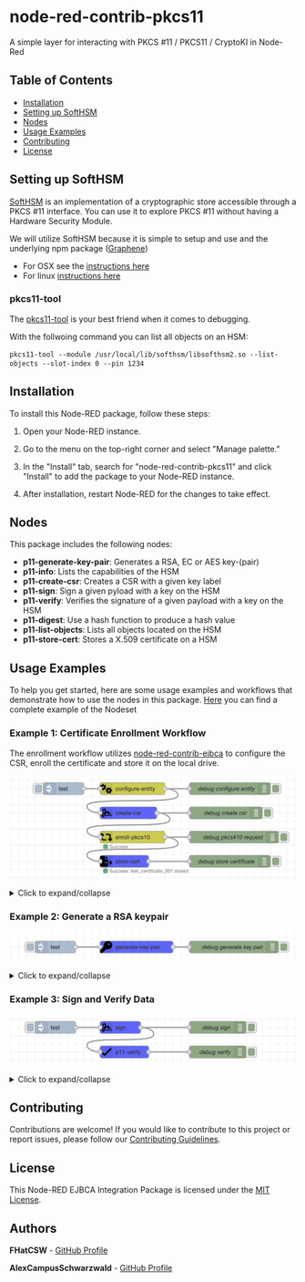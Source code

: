# node-red-contrib-pkcs11 

A simple layer for interacting with PKCS #11 / PKCS11 / CryptoKI in Node-Red

## Table of Contents

- [Installation](#installation)
- [Setting up SoftHSM](#setting-up-softhsm)
- [Nodes](#nodes)
- [Usage Examples](#usage-examples)
- [Contributing](#contributing)
- [License](#license)

## Setting up SoftHSM

[SoftHSM](https://www.opendnssec.org/softhsm/) is an implementation of a cryptographic store accessible through a PKCS #11 interface. You can use it to explore PKCS #11 without having a Hardware Security Module.

We will utilize SoftHSM because it is simple to setup and use and the underlying npm package ([Graphene](https://github.com/PeculiarVentures/graphene))

- For OSX see the [instructions here](https://github.com/opendnssec/SoftHSMv2/blob/develop/OSX-NOTES.md)
- For linux [instructions here](https://github.com/opendnssec/SoftHSMv2/blob/develop/README.md)

### pkcs11-tool

The [pkcs11-tool](https://linux.die.net/man/1/pkcs11-tool) is your best friend when it comes to debugging.

With the follwoing command you can list all objects on an HSM:
```
pkcs11-tool --module /usr/local/lib/softhsm/libsofthsm2.so --list-objects --slot-index 0 --pin 1234
```

## Installation

To install this Node-RED package, follow these steps:

1. Open your Node-RED instance.

2. Go to the menu on the top-right corner and select "Manage palette."

3. In the "Install" tab, search for "node-red-contrib-pkcs11" and click "Install" to add the package to your Node-RED
   instance.

4. After installation, restart Node-RED for the changes to take effect.

## Nodes

This package includes the following nodes:

* **p11-generate-key-pair**: Generates a RSA, EC or AES key-(pair) 
* **p11-info**: Lists the capabilities of the HSM
* **p11-create-csr**: Creates a CSR with a given key label
* **p11-sign**: Sign a given pyload with a key on the HSM
* **p11-verify**: Verifies the signature of a given payload with a key on the HSM
* **p11-digest**: Use a hash function to produce a hash value
* **p11-list-objects**: Lists all objects located on the HSM
* **p11-store-cert**: Stores a X.509 certificate on a HSM

## Usage Examples

To help you get started, here are some usage examples and workflows that demonstrate how to use the nodes in this
package. [Here](examples/pkcs11_flows.json) you can find a complete example of the Nodeset

### Example 1: Certificate Enrollment Workflow

The enrollment workflow utilizes [node-red-contrib-ejbca](https://github.com/FHatCSW/node-red-contrib-ejbca) to configure the CSR, enroll the certificate and store it on the local drive.

![Enrollment workflow](media/enrollment.png)

<details>
  <summary>Click to expand/collapse</summary>

```json
[
    {
        "id": "cfa94814c2fa89f2",
        "type": "configure-entity",
        "z": "6606d9de5049d44d",
        "name": "",
        "ejbcaConfig": "4eedf14773d23515",
        "CN": "test",
        "O": "Campus Schwarzwald",
        "OU": "Showcase Robot",
        "C": "DE",
        "L": "",
        "ST": "",
        "postalCode": "",
        "streetAdress": "",
        "serialNumber": "",
        "emailAdress": "",
        "givenName": "",
        "surName": "",
        "initials": "",
        "title": "",
        "description": "",
        "ipAddress1": "",
        "ipAddress2": "",
        "ipAddress3": "",
        "Uri1": "",
        "Uri2": "",
        "Uri3": "",
        "Dns1": "",
        "Dns2": "",
        "Dns3": "",
        "x": 420,
        "y": 60,
        "wires": [
            [
                "78b9ac55771e490b",
                "7e141a8475731b4b"
            ]
        ]
    },
    {
        "id": "0534fe27da275803",
        "type": "inject",
        "z": "6606d9de5049d44d",
        "name": "",
        "props": [
            {
                "p": "payload"
            }
        ],
        "repeat": "",
        "crontab": "",
        "once": false,
        "onceDelay": 0.1,
        "topic": "",
        "payload": "test",
        "payloadType": "str",
        "x": 250,
        "y": 60,
        "wires": [
            [
                "cfa94814c2fa89f2"
            ]
        ]
    },
    {
        "id": "78b9ac55771e490b",
        "type": "debug",
        "z": "6606d9de5049d44d",
        "name": "debug configure entity",
        "active": true,
        "tosidebar": true,
        "console": false,
        "tostatus": false,
        "complete": "true",
        "targetType": "full",
        "statusVal": "",
        "statusType": "auto",
        "x": 660,
        "y": 60,
        "wires": []
    },
    {
        "id": "0a97a5e70957471b",
        "type": "debug",
        "z": "6606d9de5049d44d",
        "name": "debug create csr",
        "active": true,
        "tosidebar": true,
        "console": false,
        "tostatus": false,
        "complete": "true",
        "targetType": "full",
        "statusVal": "",
        "statusType": "auto",
        "x": 650,
        "y": 120,
        "wires": []
    },
    {
        "id": "0f9a13f86ac05612",
        "type": "enroll-pkcs10",
        "z": "6606d9de5049d44d",
        "name": "",
        "tls": "7f5a2ba045b1a9b1",
        "ejbcaConfig": "4eedf14773d23515",
        "username_fieldType": "str",
        "username": "node_red_test_user_fhk",
        "csrInfo_fieldType": "msg",
        "csrInfo": "ejbca.csr",
        "enrollment_code": "foo123",
        "x": 420,
        "y": 180,
        "wires": [
            [
                "6565e43c510ece1c",
                "ad7da3cce58fed40"
            ]
        ]
    },
    {
        "id": "6565e43c510ece1c",
        "type": "debug",
        "z": "6606d9de5049d44d",
        "name": "debug pkcs#10 request",
        "active": true,
        "tosidebar": true,
        "console": false,
        "tostatus": false,
        "complete": "true",
        "targetType": "full",
        "statusVal": "",
        "statusType": "auto",
        "x": 670,
        "y": 180,
        "wires": []
    },
    {
        "id": "1976881b248836b2",
        "type": "debug",
        "z": "6606d9de5049d44d",
        "name": "debug store certificate",
        "active": true,
        "tosidebar": true,
        "console": false,
        "tostatus": false,
        "complete": "true",
        "targetType": "full",
        "statusVal": "",
        "statusType": "auto",
        "x": 660,
        "y": 240,
        "wires": []
    },
    {
        "id": "7e141a8475731b4b",
        "type": "p11-create-csr",
        "z": "6606d9de5049d44d",
        "name": "",
        "pkcs11Config": "35d840b7431fc17d",
        "subjectAltnames_fieldType": "msg",
        "subjectAltnames": "ejbca.subject_alternative_names",
        "subjects_fieldType": "msg",
        "subjects": "ejbca.subjects",
        "privateKeyLabel_fieldType": "str",
        "privateKeyLabel": "rsa_private_key_10",
        "publicKeyLabel_fieldType": "str",
        "publicKeyLabel": "rsa_public_key_10",
        "x": 410,
        "y": 120,
        "wires": [
            [
                "0f9a13f86ac05612",
                "0a97a5e70957471b"
            ]
        ]
    },
    {
        "id": "ad7da3cce58fed40",
        "type": "p11-store-cert",
        "z": "6606d9de5049d44d",
        "name": "",
        "pkcs11Config": "35d840b7431fc17d",
        "certificate_fieldType": "msg",
        "certificate": "ejbca.enroll_pkcs10.certificate",
        "certificateLabel_fieldType": "str",
        "certificateLabel": "test_certificate_001",
        "x": 400,
        "y": 240,
        "wires": [
            [
                "1976881b248836b2"
            ]
        ]
    },
    {
        "id": "4eedf14773d23515",
        "type": "ejbca-config-3",
        "name": "KF-CS-ShowcaseRobot-MQTT-Client-EndEntity",
        "ejbcaConf": "{\n    \"subjects\": [\n        {\n            \"property\": \"CN\",\n            \"prop_value\": \"\",\n            \"prop_required\": true,\n            \"prop_modifiable\": true\n        },\n        {\n            \"property\": \"O\",\n            \"prop_value\": \"Campus Schwarzwald\",\n            \"prop_required\": true,\n            \"prop_modifiable\": false\n        },\n        {\n            \"property\": \"OU\",\n            \"prop_value\": \"Showcase Robot\",\n            \"prop_required\": true,\n            \"prop_modifiable\": false\n        },\n        {\n            \"property\": \"C\",\n            \"prop_value\": \"DE\",\n            \"prop_required\": true,\n            \"prop_modifiable\": false\n        }\n    ],\n    \"subject_alternative_names\": [],\n    \"profile\": {\n        \"hostname\": \"campuspki.germanywestcentral.cloudapp.azure.com\",\n        \"certificate_profile_name\": \"KF-CS-ShowcaseRobot-MQTT-CertProfile\",\n        \"end_entity_profile_name\": \"KF-CS-ShowcaseRobot-MQTT-Client-EndEntity\",\n        \"certificate_authority_name\": \"KS-CS-ShowcaseRobot-MQTT-CA\",\n        \"username\": {\n            \"value\": \"\",\n            \"auto_generated\": false\n        },\n        \"enrollment_code\": {\n            \"required\": true,\n            \"auto_generated\": false,\n            \"minimum_bits\": 0\n        },\n        \"mail\": {\n            \"use\": true,\n            \"required\": false,\n            \"modifiable\": false\n        }\n    }\n}"
    },
    {
        "id": "7f5a2ba045b1a9b1",
        "type": "tls-config",
        "name": "",
        "cert": "",
        "key": "",
        "ca": "",
        "certname": "NodeRedRestAdmin001.cert.pem",
        "keyname": "NodeRedRestAdmin001.key.pem",
        "caname": "ca-chain.cert.pem",
        "servername": "",
        "verifyservercert": true,
        "alpnprotocol": ""
    },
    {
        "id": "35d840b7431fc17d",
        "type": "pkcs11-config",
        "name": "softhsm_local",
        "libraryPath": "/usr/local/lib/softhsm/libsofthsm2.so",
        "slot": "0",
        "password": "1234"
    }
]
```

</details>

### Example 2: Generate a RSA keypair

![Revocation status](media/generate_keys.png)

<details>
  <summary>Click to expand/collapse</summary>

```json
[
    {
        "id": "adeb25ea51a7a96f",
        "type": "debug",
        "z": "6606d9de5049d44d",
        "name": "debug generate key pair",
        "active": true,
        "tosidebar": true,
        "console": false,
        "tostatus": false,
        "complete": "true",
        "targetType": "full",
        "statusVal": "",
        "statusType": "auto",
        "x": 670,
        "y": 320,
        "wires": []
    },
    {
        "id": "01f25b30993f9b31",
        "type": "p11-generate-key-pair",
        "z": "6606d9de5049d44d",
        "name": "",
        "pkcs11Config": "35d840b7431fc17d",
        "keyType": "RSA",
        "bitLength": "2048",
        "curveType": "secp256r1",
        "aesBitlength": "256",
        "privateKeyLabel_fieldType": "str",
        "privateKeyLabel": "rsa_private_key_10",
        "publicKeyLabel_fieldType": "str",
        "publicKeyLabel": "rsa_public_key_10",
        "x": 430,
        "y": 320,
        "wires": [
            [
                "adeb25ea51a7a96f"
            ]
        ]
    },
    {
        "id": "41c14551f03af889",
        "type": "inject",
        "z": "6606d9de5049d44d",
        "name": "",
        "props": [
            {
                "p": "payload"
            }
        ],
        "repeat": "",
        "crontab": "",
        "once": false,
        "onceDelay": 0.1,
        "topic": "",
        "payload": "test",
        "payloadType": "str",
        "x": 230,
        "y": 320,
        "wires": [
            [
                "01f25b30993f9b31"
            ]
        ]
    },
    {
        "id": "35d840b7431fc17d",
        "type": "pkcs11-config",
        "name": "softhsm_local",
        "libraryPath": "/usr/local/lib/softhsm/libsofthsm2.so",
        "slot": "0",
        "password": "1234"
    }
]
```

</details>

### Example 3: Sign and Verify Data

![EJBCA status](media/sign_verify.png)

<details>
  <summary>Click to expand/collapse</summary>

```json
[
    {
        "id": "8734394ab56dfa82",
        "type": "p11-sign",
        "z": "6606d9de5049d44d",
        "name": "",
        "pkcs11Config": "35d840b7431fc17d",
        "signAlgo": "SHA256_RSA_PKCS",
        "payload_fieldType": "msg",
        "payload": "payload",
        "privateKeyLabel_fieldType": "str",
        "privateKeyLabel": "rsa_private_key_10",
        "x": 390,
        "y": 640,
        "wires": [
            [
                "26d1305950102b1d",
                "a553c8de345a2548"
            ]
        ]
    },
    {
        "id": "9ca397a105c5e2e6",
        "type": "inject",
        "z": "6606d9de5049d44d",
        "name": "",
        "props": [
            {
                "p": "payload"
            }
        ],
        "repeat": "",
        "crontab": "",
        "once": false,
        "onceDelay": 0.1,
        "topic": "",
        "payload": "test",
        "payloadType": "str",
        "x": 230,
        "y": 640,
        "wires": [
            [
                "8734394ab56dfa82"
            ]
        ]
    },
    {
        "id": "26d1305950102b1d",
        "type": "debug",
        "z": "6606d9de5049d44d",
        "name": "debug sign",
        "active": true,
        "tosidebar": true,
        "console": false,
        "tostatus": false,
        "complete": "true",
        "targetType": "full",
        "statusVal": "",
        "statusType": "auto",
        "x": 630,
        "y": 640,
        "wires": []
    },
    {
        "id": "a553c8de345a2548",
        "type": "p11-verify",
        "z": "6606d9de5049d44d",
        "name": "",
        "pkcs11Config": "35d840b7431fc17d",
        "signAlgo": "SHA256_RSA_PKCS",
        "payload_fieldType": "msg",
        "payload": "payload",
        "signature_fieldType": "msg",
        "signature": "signature.buffer",
        "publicKeyLabel_fieldType": "str",
        "publicKeyLabel": "rsa_public_key_10",
        "x": 400,
        "y": 700,
        "wires": [
            [
                "61ffe1fd48aae8f8"
            ]
        ]
    },
    {
        "id": "61ffe1fd48aae8f8",
        "type": "debug",
        "z": "6606d9de5049d44d",
        "name": "debug verify",
        "active": true,
        "tosidebar": true,
        "console": false,
        "tostatus": false,
        "complete": "true",
        "targetType": "full",
        "statusVal": "",
        "statusType": "auto",
        "x": 630,
        "y": 700,
        "wires": []
    },
    {
        "id": "35d840b7431fc17d",
        "type": "pkcs11-config",
        "name": "softhsm_local",
        "libraryPath": "/usr/local/lib/softhsm/libsofthsm2.so",
        "slot": "0",
        "password": "1234"
    }
]
```

</details>

## Contributing

Contributions are welcome! If you would like to contribute to this project or report issues, please follow
our [Contributing Guidelines](/CONTRIBUTING.md).

## License

This Node-RED EJBCA Integration Package is licensed under the [MIT License](/LICENSE).

## Authors

**FHatCSW** - [GitHub Profile](https://github.com/FHatCSW)

**AlexCampusSchwarzwald** - [GitHub Profile](https://github.com/AlexCampusSchwarzwald)


